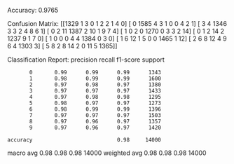 Accuracy:  0.9765

Confusion Matrix: 
 [[1329    1    3    0    1    2    2    1    4    0]
 [   0 1585    4    3    1    0    0    4    2    1]
 [   3    4 1346    3    3    2    4    8    6    1]
 [   0    2   11 1387    2   10    1    9    7    4]
 [   1    0    2    0 1270    0    3    3    2   14]
 [   0    1    2   14    2 1237    9    1    7    0]
 [   1    0    0    0    4    4 1384    0    3    0]
 [   1    6   12    1    5    0    0 1465    1   12]
 [   2    6    8   12    4    9    6    4 1303    3]
 [   5    8    2    8   14    2    0   11    5 1365]]

Classification Report: 
               precision    recall  f1-score   support

           0       0.99      0.99      0.99      1343
           1       0.98      0.99      0.99      1600
           2       0.97      0.98      0.97      1380
           3       0.97      0.97      0.97      1433
           4       0.97      0.98      0.98      1295
           5       0.98      0.97      0.97      1273
           6       0.98      0.99      0.99      1396
           7       0.97      0.97      0.97      1503
           8       0.97      0.96      0.97      1357
           9       0.97      0.96      0.97      1420

    accuracy                           0.98     14000
   macro avg       0.98      0.98      0.98     14000
weighted avg       0.98      0.98      0.98     14000

